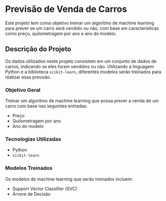 # Previsão de Venda de Carros

Este projeto tem como objetivo treinar um algoritmo de machine learning para prever se um carro será vendido ou não, com base em características como preço, quilometragem por ano e ano do modelo.

## Descrição do Projeto

Os dados utilizados neste projeto consistem em um conjunto de dados de carros, indicando se eles foram vendidos ou não. Utilizando a linguagem Python e a biblioteca `scikit-learn`, diferentes modelos serão treinados para realizar essa previsão.

### Objetivo Geral

Treinar um algoritmo de machine learning que possa prever a venda de um carro com base nas seguintes entradas:
- Preço
- Quilometragem por ano
- Ano do modelo

### Tecnologias Utilizadas

- Python
- `scikit-learn`

### Modelos Treinados

Os modelos de machine learning que serão treinados incluem:
- Support Vector Classifier (SVC)
- Árvore de Decisão
